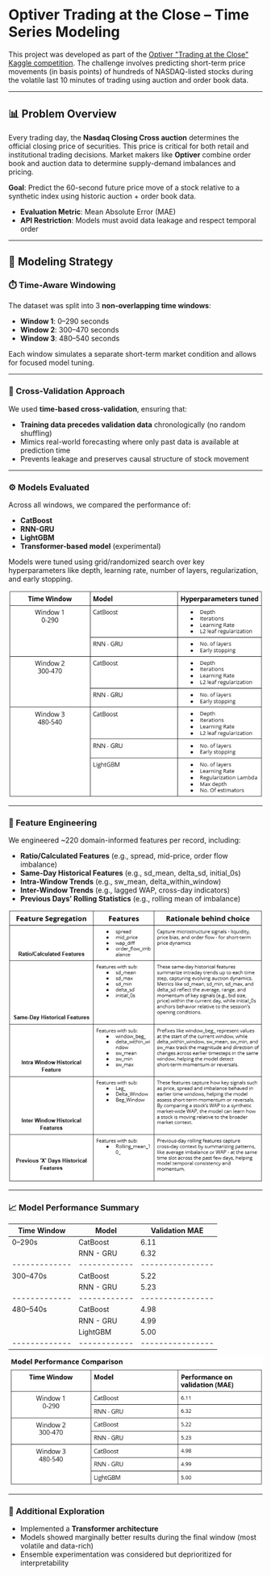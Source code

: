 # Optiver Trading at the Close – Time Series Modeling

This project was developed as part of the [Optiver "Trading at the Close" Kaggle competition](https://www.kaggle.com/competitions/optiver-trading-at-the-close/overview). The challenge involves predicting short-term price movements (in basis points) of hundreds of NASDAQ-listed stocks during the volatile last 10 minutes of trading using auction and order book data.

---

## 📊 Problem Overview

Every trading day, the **Nasdaq Closing Cross auction** determines the official closing price of securities. This price is critical for both retail and institutional trading decisions. Market makers like **Optiver** combine order book and auction data to determine supply-demand imbalances and pricing.

**Goal**: Predict the 60-second future price move of a stock relative to a synthetic index using historic auction + order book data.

- **Evaluation Metric**: Mean Absolute Error (MAE)
- **API Restriction**: Models must avoid data leakage and respect temporal order

---

## 🧠 Modeling Strategy

### ⏱️ Time-Aware Windowing

The dataset was split into 3 **non-overlapping time windows**:
- **Window 1**: 0–290 seconds
- **Window 2**: 300–470 seconds
- **Window 3**: 480–540 seconds

Each window simulates a separate short-term market condition and allows for focused model tuning.

---

### 🧪 Cross-Validation Approach

We used **time-based cross-validation**, ensuring that:
- **Training data precedes validation data** chronologically (no random shuffling)
- Mimics real-world forecasting where only past data is available at prediction time
- Prevents leakage and preserves causal structure of stock movement

---

### ⚙️ Models Evaluated

Across all windows, we compared the performance of:
- **CatBoost**
- **RNN-GRU**
- **LightGBM**
- **Transformer-based model** (experimental)

Models were tuned using grid/randomized search over key hyperparameters like depth, learning rate, number of layers, regularization, and early stopping.

![Model Exploration](docs/Models.png)

---

### 🧬 Feature Engineering

We engineered ~220 domain-informed features per record, including:

- **Ratio/Calculated Features** (e.g., spread, mid-price, order flow imbalance)
- **Same-Day Historical Features** (e.g., sd_mean, delta_sd, initial_0s)
- **Intra-Window Trends** (e.g., sw_mean, delta_within_window)
- **Inter-Window Trends** (e.g., lagged WAP, cross-day indicators)
- **Previous Days’ Rolling Statistics** (e.g., rolling mean of imbalance)

![Feature Engineering Table](docs/Features.png)

---

### 📈 Model Performance Summary

| Time Window | Model      | Validation MAE |
|-------------|------------|----------------|
| 0–290s      | CatBoost   | 6.11           |
|             | RNN - GRU  | 6.32           |
|-------------|------------|----------------|
| 300–470s    | CatBoost   | 5.22           |
|             | RNN - GRU  | 5.23           |
|-------------|------------|----------------|
| 480–540s    | CatBoost   | 4.98           |
|             | RNN - GRU  | 4.99           |
|             | LightGBM   | 5.00           |
|-------------|------------|----------------|

![Model Performance](docs/Performance.png)

---

### 🔄 Additional Exploration

- Implemented a **Transformer architecture**
- Models showed marginally better results during the final window (most volatile and data-rich)
- Ensemble experimentation was considered but deprioritized for interpretability